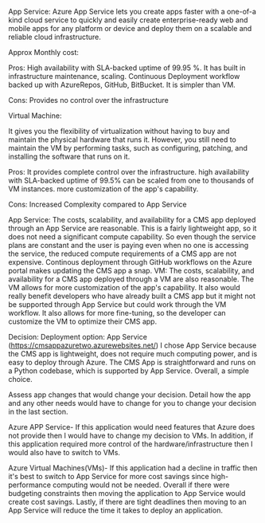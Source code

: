 App Service: 
Azure App Service lets you create apps faster with a one-of-a kind cloud service to quickly and easily create enterprise-ready web and mobile apps for any platform or device and deploy them on a scalable and reliable cloud infrastructure.

Approx Monthly cost:

Pros:
High availability with SLA-backed uptime of 99.95 %.
It has built in infrastructure maintenance, scaling. 
Continuous Deployment workflow backed up with AzureRepos, GitHub, BitBucket.
It is simpler than VM.
 
Cons: 
Provides no control over the infrastructure
 
Virtual Machine:
 
It gives you the flexibility of virtualization without having to buy and maintain the physical hardware that runs it. However, you still need to maintain the VM by performing tasks, such as configuring, patching, and installing the software that runs on it.
 

Pros: 
It provides complete control over the infrastructure.
high availability with SLA-backed uptime of 99.5% 
can be scaled from one to thousands of VM instances. 
more customization of the app's capability.
 
Cons:
Increased Complexity compared to App Service
 
App Service: The costs, scalability, and availability for a CMS app deployed through an App Service are reasonable. This is a fairly lightweight app, so it does not need a significant compute capability. So even though the service plans are constant and the user is paying even when no one is accessing the service, the reduced compute requirements of a CMS app are not expensive. Continous deployment through GitHub workflows on the Azure portal makes updating the CMS app a snap. 
VM: The costs, scalability, and availability for a CMS app deployed through a VM are also reasonable. The VM allows for more customization of the app's capability. It also would really benefit developers who have already built a CMS app but it might not be supported through App Service but could work through the VM workflow. It also allows for more fine-tuning, so the developer can customize the VM to optimize their CMS app.
 
 
Decision:
Deployment option: App Service (https://cmsappazuretwo.azurewebsites.net/)
I chose App Service because the CMS app is lightweight, does not require much computing power, and is easy to deploy through Azure. The CMS App is straightforward and runs on a Python codebase, which is supported by App Service. Overall, a simple choice.
 
Assess app changes that would change your decision. 
Detail how the app and any other needs would have to change for you to change your decision in the last section.
 
Azure APP Service- If this application would need features that Azure does not provide then I would have to change my decision to VMs. In addition, if this application required more control of the hardware/infrastructure then I would also have to switch to VMs.
 
Azure Virtual Machines(VMs)- If this application had a decline in traffic then it's best to switch to App Service for more cost savings since high-performance computing would not be needed. Overall if there were budgeting constraints then moving the application to App Service would create cost savings. Lastly, if there are tight deadlines then moving to an App Service will reduce the time it takes to deploy an application.
 
 
